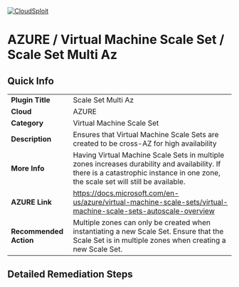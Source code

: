 [![CloudSploit](https://cloudsploit.com/img/logo-new-big-text-100.png "CloudSploit")](https://cloudsploit.com)

# AZURE / Virtual Machine Scale Set / Scale Set Multi Az

## Quick Info

| | |
|-|-|
| **Plugin Title** | Scale Set Multi Az |
| **Cloud** | AZURE |
| **Category** | Virtual Machine Scale Set |
| **Description** | Ensures that Virtual Machine Scale Sets are created to be cross-AZ for high availability |
| **More Info** | Having Virtual Machine Scale Sets in multiple zones increases durability and availability. If there is a catastrophic instance in one zone, the scale set will still be available. |
| **AZURE Link** | https://docs.microsoft.com/en-us/azure/virtual-machine-scale-sets/virtual-machine-scale-sets-autoscale-overview |
| **Recommended Action** | Multiple zones can only be created when instantiating a new Scale Set. Ensure that the Scale Set is in multiple zones when creating a new Scale Set. |

## Detailed Remediation Steps


